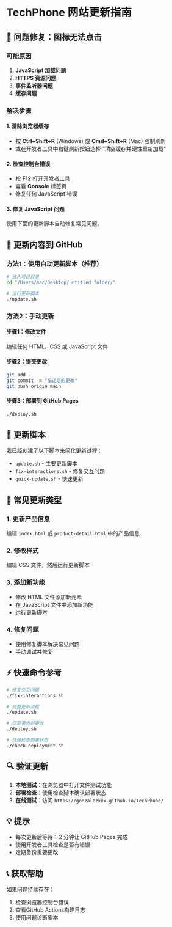 # TechPhone 网站更新指南

## 🔧 问题修复：图标无法点击

### 可能原因
1. **JavaScript 加载问题**
2. **HTTPS 资源问题**
3. **事件监听器问题**
4. **缓存问题**

### 解决步骤

#### 1. 清除浏览器缓存
- 按 **Ctrl+Shift+R** (Windows) 或 **Cmd+Shift+R** (Mac) 强制刷新
- 或在开发者工具中右键刷新按钮选择 "清空缓存并硬性重新加载"

#### 2. 检查控制台错误
- 按 **F12** 打开开发者工具
- 查看 **Console** 标签页
- 修复任何 JavaScript 错误

#### 3. 修复 JavaScript 问题
使用下面的更新脚本自动修复常见问题。

## 🚀 更新内容到 GitHub

### 方法1：使用自动更新脚本（推荐）

```bash
# 进入项目目录
cd "/Users/mac/Desktop/untitled folder/"

# 运行更新脚本
./update.sh
```

### 方法2：手动更新

#### 步骤1：修改文件
编辑任何 HTML、CSS 或 JavaScript 文件

#### 步骤2：提交更改
```bash
git add .
git commit -m "描述您的更改"
git push origin main
```

#### 步骤3：部署到 GitHub Pages
```bash
./deploy.sh
```

## 📝 更新脚本

我已经创建了以下脚本来简化更新过程：

- `update.sh` - 主要更新脚本
- `fix-interactions.sh` - 修复交互问题
- `quick-update.sh` - 快速更新

## 🔄 常见更新类型

### 1. 更新产品信息
编辑 `index.html` 或 `product-detail.html` 中的产品信息

### 2. 修改样式
编辑 CSS 文件，然后运行更新脚本

### 3. 添加新功能
- 修改 HTML 文件添加新元素
- 在 JavaScript 文件中添加新功能
- 运行更新脚本

### 4. 修复问题
- 使用修复脚本解决常见问题
- 手动调试并修复

## ⚡ 快速命令参考

```bash
# 修复交互问题
./fix-interactions.sh

# 完整更新流程
./update.sh

# 仅部署当前更改
./deploy.sh

# 快速检查部署状态
./check-deployment.sh
```

## 🔍 验证更新

1. **本地测试**：在浏览器中打开文件测试功能
2. **部署检查**：使用检查脚本确认部署状态
3. **在线测试**：访问 `https://gonzalezxxx.github.io/TechPhone/`

## 💡 提示

- 每次更新后等待 1-2 分钟让 GitHub Pages 完成
- 使用开发者工具检查是否有错误
- 定期备份重要更改

## 📞 获取帮助

如果问题持续存在：
1. 检查浏览器控制台错误
2. 查看GitHub Actions构建日志
3. 使用问题诊断脚本